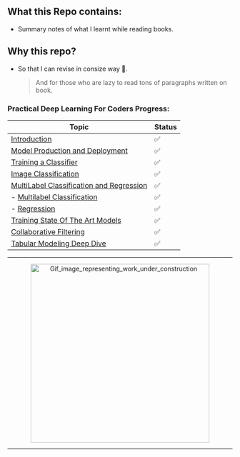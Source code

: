 ## What this Repo contains:
- Summary notes of what I learnt while reading books.

## Why this repo?
- So that I can revise in consize way 🥱.
  >  And for those who are lazy to read tons of paragraphs written on book. 

### Practical Deep Learning For Coders Progress:
| Topic | Status |
|-------|--------|
| [Introduction](/Practical%20Deep%20Learning%20For%20Coders/Chapter1.ipynb) | ✅ |
| [Model Production and Deployment](/Practical%20Deep%20Learning%20For%20Coders/Chapter_2.ipynb) | ✅ |
| [Training a Classifier](/Practical%20Deep%20Learning%20For%20Coders/Chapter_4.ipynb) | ✅ |
| [Image Classification](/Practical%20Deep%20Learning%20For%20Coders/Chapter_5.ipynb) | ✅ |
| [MultiLabel Classification and Regression](/Practical%20Deep%20Learning%20For%20Coders/Chapter_6.ipynb) | ✅ |
|   - [Multilabel Classification](Practical%20Deep%20Learning%20For%20Coders/Chapter_6.ipynb) | ✅ |
|   - [Regression](Practical%20Deep%20Learning%20For%20Coders/Chapter_6.ipynb) | ✅ |
| [Training State Of The Art Models](Practical%20Deep%20Learning%20For%20Coders/Chapter_7.ipynb) | ✅ |
| [Collaborative Filtering](Practical%20Deep%20Learning%20For%20Coders/Chapter_8.ipynb) | ✅ |
| [Tabular Modeling Deep Dive](Practical%20Deep%20Learning%20For%20Coders/Chapter_9.ipynb) | ✅ |

___

<p align="center">
  <img src="https://i.postimg.cc/GmTqz2bg/Underconstruction-v2-4.gif" alt="Gif_image_representing_work_under_construction" width="400"/>
</p>

---
